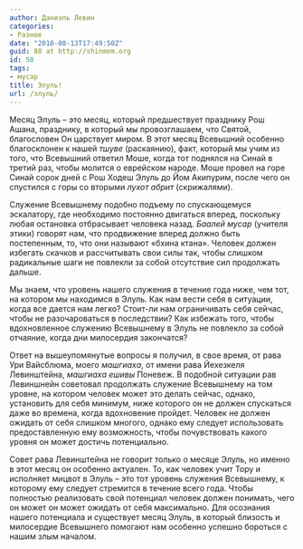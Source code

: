 ```yaml
---
author: Даниэль Левин
categories:
- Разное
date: "2010-08-13T17:49:50Z"
guid: 80 at http://shinmem.org
id: 58
tags:
- мусар
title: Элуль!
url: /элуль/
---
```

<!--more-->

Месяц Элуль &#8211; это месяц, который предшествует празднику Рош Ашана, празднику, в который мы провозглашаем, что Святой, благословен Он царствует миром. В этот месяц Всевышний особенно благосклонен к нашей _тшуве_ (раскаянию), факт, который мы учим из того, что Всевышний ответил Моше, когда тот поднялся на Синай в третий раз, чтобы молится о еврейском народе. Моше провел на горе Синай сорок дней с Рош Ходеш Элуль до Йом Акипурим, после чего он спустился с горы со вторыми _лухот абрит_ (скрижалями).

Служение Всевышнему подобно подъему по спускающемуся эскалатору, где необходимо постоянно двигаться вперед, поскольку любая остановка отбрасывает человека назад. _Баалей мусар_ (учителя этики) говорят нам, что продвижение вперед должно быть постепенным, то, что они называют «бхина ктана». Человек должен избегать скачков и рассчитывать свои силы так, чтобы слишком радикальные шаги не повлекли за собой отсутствие сил продолжать дальше.

Мы знаем, что уровень нашего служения в течение года ниже, чем тот, на котором мы находимся в Элуль. Как нам вести себя в ситуации, когда все дается нам легко? Стоит-ли нам ограничивать себя сейчас, чтобы не разочароваться в последствии? Как избежать того, чтобы вдохновленное служению Всевышнему в Элуль не повлекло за собой отчаяние, когда дни милосердия закончатся?

Ответ на вышеупомянутые вопросы я получил, в свое время, от рава Ури Вайсблюма, моего _машгиаха_, от имени рава Йехезкеля Левинштейна, _машгиаха_ _ешивы_ Поневеж. В подобной ситуации рав Левиншнейн советовал продолжать служение Всевышнему на том уровне, на котором человек может это делать сейчас, однако, установить для себя минимум, ниже которого он не должен спускаться даже во времена, когда вдохновение пройдет. Человек не должен ожидать от себя слишком многого, однако ему следует использовать предоставленную ему возможность, чтобы почувствовать какого уровня он может достичь потенциально.

Совет рава Левинштейна не говорит только о месяце Элуль, но именно в этот месяц он особенно актуален. То, как человек учит Тору и исполняет мицвот в Элуль &#8211; это тот уровень служения Всевышнему, к которому ему следует стремится в течение всего года. Чтобы полностью реализовать свой потенциал человек должен понимать, чего он может он может ожидать от себя максимально. Для осознания нашего потенциала и существует месяц Элуль, в который близость и милосердие Всевышнего помогают нам особенно успешно бороться с нашим злым началом.